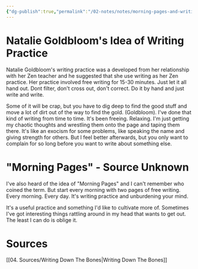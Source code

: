 ```yaml
---
{"dg-publish":true,"permalink":"/02-notes/notes/morning-pages-and-writing-practice/","tags":["Note"],"created":"2023-12-08T11:27:51.000-04:00","updated":"2024-07-03T11:27:24.327-03:00"}
---
```


# Natalie Goldbloom's Idea of Writing Practice

Natalie Goldbloom's writing practice was a developed from her relationship with her Zen teacher and he suggested that she use writing as her Zen practice. Her practice involved free writing for 15-30 minutes. Just let it all hand out. Dont filter, don't cross  out, don't correct. Do it by hand and just write and write. 

Some of it will be crap, but you have to dig deep to find the good stuff and move a lot of dirt out of the way to find the gold. (Goldbloom). I've done that kind of writing from time to time. It's been freeing.  Relaxing. I'm just getting my chaotic thoughts and wrestling them onto the page and taping them there. It's like an exocism for some problems, like speaking the name and giving strength for others. But I feel better afterwards, but you only want to complain for so long before you want to write about something else. 

# "Morning Pages" - Source Unknown
I've also heard of the idea of "Morning Pages" and I can't remember who coined the term. But start every morning with two pages of free writing. Every morning. Every day. It's writing practice and unburdening your mind. 

It's a useful practice and something I'd like to cultivate more of. Sometimes I've got interesting things rattling around in my head that wants to get out. The least I can do is oblige it. 


# Sources
[[04. Sources/Writing Down The Bones\|Writing Down The Bones]]